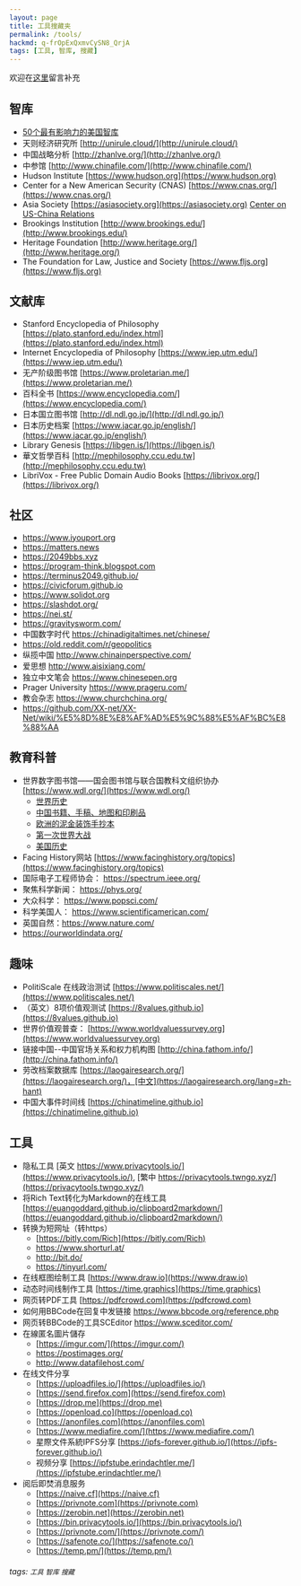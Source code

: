 ```yaml
---
layout: page
title: 工具搜藏夹
permalink: /tools/
hackmd: q-frOpExQxmvCySN8_QrjA
tags: [工具, 智库, 搜藏]
---
```


欢迎在[这里](https://hackmd.io/q-frOpExQxmvCySN8_QrjA?view)留言补充  

## 智库
* [50个最有影响力的美国智库](https://thebestschools.org/features/most-influential-think-tanks/)
* 天则经济研究所 [http://unirule.cloud/](http://unirule.cloud/)
* 中国战略分析 [http://zhanlve.org/](http://zhanlve.org/)
* 中参馆 [http://www.chinafile.com/](http://www.chinafile.com/)
* Hudson Institute [https://www.hudson.org](https://www.hudson.org)
* Center for a New American Security (CNAS) [https://www.cnas.org/](https://www.cnas.org/)
* Asia Society [https://asiasociety.org](https://asiasociety.org) [Center on US-China Relations](https://asiasociety.org/center-us-china-relations)
* Brookings Institution [http://www.brookings.edu/](http://www.brookings.edu/)
* Heritage Foundation [http://www.heritage.org/](http://www.heritage.org/)
* The Foundation for Law, Justice and Society [https://www.fljs.org](https://www.fljs.org)

## 文献库
* Stanford Encyclopedia of Philosophy [https://plato.stanford.edu/index.html](https://plato.stanford.edu/index.html)
* Internet Encyclopedia of Philosophy [https://www.iep.utm.edu/](https://www.iep.utm.edu/)
* 无产阶级图书馆 [https://www.proletarian.me/](https://www.proletarian.me/)
* 百科全书 [https://www.encyclopedia.com/](https://www.encyclopedia.com/)
* 日本国立图书馆 [http://dl.ndl.go.jp/](http://dl.ndl.go.jp/) 
* 日本历史档案 [https://www.jacar.go.jp/english/](https://www.jacar.go.jp/english/) 
* Library Genesis [https://libgen.is/](https://libgen.is/) 
* 華文哲學百科 [http://mephilosophy.ccu.edu.tw](http://mephilosophy.ccu.edu.tw)
* LibriVox - Free Public Domain Audio Books [https://librivox.org/](https://librivox.org/)

## 社区
* https://www.iyouport.org
* https://matters.news
* https://2049bbs.xyz
* https://program-think.blogspot.com
* https://terminus2049.github.io/
* https://civicforum.github.io
* https://www.solidot.org
* https://slashdot.org/
* https://nei.st/
* https://gravitysworm.com/
* 中国数字时代 https://chinadigitaltimes.net/chinese/
* https://old.reddit.com/r/geopolitics
* 纵揽中国 http://www.chinainperspective.com/
* 爱思想 http://www.aisixiang.com/
* 独立中文笔会 https://www.chinesepen.org
* Prager University https://www.prageru.com/
* 教会杂志 https://www.churchchina.org/
* https://github.com/XX-net/XX-Net/wiki/%E5%8D%8E%E8%AF%AD%E5%9C%88%E5%AF%BC%E8%88%AA

## 教育科普
* 世界数字图书馆——国会图书馆与联合国教科文组织协办 [https://www.wdl.org/](https://www.wdl.org/)
    * [世界历史](https://www.wdl.org/zh/sets/world-history/timeline/)
    * [中国书籍、手稿、地图和印刷品](https://www.wdl.org/zh/sets/chinese-literature/timeline/)
    * [欧洲的泥金装饰手抄本](https://www.wdl.org/zh/sets/illuminated-manuscripts/timeline.new/)
    * [第一次世界大战](https://www.wdl.org/zh/sets/world-war-i/timeline.new/)
    * [美国历史](https://www.wdl.org/zh/sets/us-history/timeline/)
* Facing History网站 [https://www.facinghistory.org/topics](https://www.facinghistory.org/topics)
* 国际电子工程师协会： https://spectrum.ieee.org/
* 聚焦科学新闻： https://phys.org/
* 大众科学： https://www.popsci.com/
* 科学美国人： https://www.scientificamerican.com/ 
* 英国自然：https://www.nature.com/
* https://ourworldindata.org/


## 趣味
* PolitiScale 在线政治测试 [https://www.politiscales.net/](https://www.politiscales.net/)
* （英文）8项价值观测试 [https://8values.github.io](https://8values.github.io)
* 世界价值观普查： [https://www.worldvaluessurvey.org](https://www.worldvaluessurvey.org)
* 链接中国--中国官场关系和权力机构图 [http://china.fathom.info/](http://china.fathom.info/)
* 劳改档案数据库 [https://laogairesearch.org/](https://laogairesearch.org/)，[中文](https://laogairesearch.org/lang=zh-hant) 
* 中国大事件时间线 [https://chinatimeline.github.io](https://chinatimeline.github.io)


## 工具
* 隐私工具 [英文 https://www.privacytools.io/](https://www.privacytools.io/), [繁中 https://privacytools.twngo.xyz/](https://privacytools.twngo.xyz/)
* 将Rich Text转化为Markdown的在线工具 [https://euangoddard.github.io/clipboard2markdown/](https://euangoddard.github.io/clipboard2markdown/)
* 转换为短网址（转https）
    * [https://bitly.com/Rich](https://bitly.com/Rich) 
    * https://www.shorturl.at/
    * http://bit.do/
    * https://tinyurl.com/
* 在线框图绘制工具 [https://www.draw.io](https://www.draw.io)
* 动态时间线制作工具 [https://time.graphics](https://time.graphics)
* 网⻚转PDF工具 [https://pdfcrowd.com](https://pdfcrowd.com)
* 如何用BBCode在回复中发链接 https://www.bbcode.org/reference.php
* 网⻚转BBCode的工具SCEditor https://www.sceditor.com/
* 在線匿名圖片儲存
    * [https://imgur.com/](https://imgur.com/)
    * https://postimages.org/
    * http://www.datafilehost.com/
* 在线文件分享
    * [https://uploadfiles.io/](https://uploadfiles.io/)
    * [https://send.firefox.com](https://send.firefox.com)
    * [https://drop.me](https://drop.me)
    * [https://openload.co](https://openload.co)
    * [https://anonfiles.com](https://anonfiles.com) 
    * [https://www.mediafire.com/](https://www.mediafire.com/)
    * 星際文件系統IPFS分享 [https://ipfs-forever.github.io/](https://ipfs-forever.github.io/)
    * 视频分享 [https://ipfstube.erindachtler.me/](https://ipfstube.erindachtler.me/)
* 阅后即焚消息服务
    * [https://naive.cf](https://naive.cf) 
    * [https://privnote.com](https://privnote.com)
    * [https://zerobin.net](https://zerobin.net)
    * [https://bin.privacytools.io/](https://bin.privacytools.io/)
    * [https://privnote.com/](https://privnote.com/)
    * [https://safenote.co/](https://safenote.co/)
    * [https://temp.pm/](https://temp.pm/)

###### tags: `工具` `智库` `搜藏`
